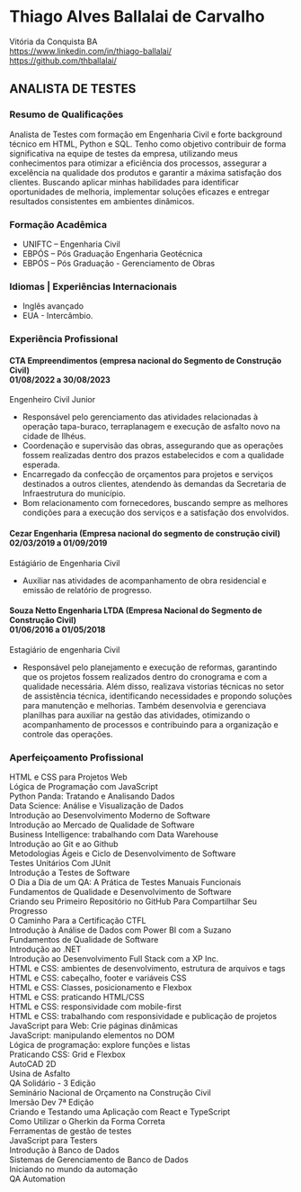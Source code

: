 # Thiago Alves Ballalai de Carvalho 
Vitória da Conquista BA </br>
https://www.linkedin.com/in/thiago-ballalai/ </br>
https://github.com/thballalai/
## ANALISTA DE TESTES
### Resumo de Qualificações
Analista de Testes com formação em Engenharia Civil e forte background técnico em HTML, Python e SQL. Tenho
como objetivo contribuir de forma significativa na equipe de testes da empresa, utilizando meus conhecimentos
para otimizar a eficiência dos processos, assegurar a excelência na qualidade dos produtos e garantir a máxima
satisfação dos clientes. Buscando aplicar minhas habilidades para identificar oportunidades de melhoria,
implementar soluções eficazes e entregar resultados consistentes em ambientes dinâmicos.
### Formação Acadêmica
- UNIFTC – Engenharia Civil</br>
- EBPÓS – Pós Graduação Engenharia Geotécnica</br>
- EBPÓS – Pós Graduação - Gerenciamento de Obras
### Idiomas | Experiências Internacionais
- Inglês avançado</br>
- EUA - Intercâmbio.
### Experiência Profissional
#### CTA Empreendimentos (empresa nacional do Segmento de Construção Civil)</br> 01/08/2022 a 30/08/2023
Engenheiro Civil Junior</br>
- Responsável pelo gerenciamento das atividades relacionadas à operação tapa-buraco, terraplanagem e execução de
asfalto novo na cidade de Ilhéus.</br>
- Coordenação e supervisão das obras, assegurando que as operações fossem realizadas dentro dos prazos estabelecidos
e com a qualidade esperada.</br>
- Encarregado da confecção de orçamentos para projetos e serviços destinados a outros clientes, atendendo às demandas
da Secretaria de Infraestrutura do município.</br>
- Bom relacionamento com fornecedores, buscando sempre as melhores condições para a execução dos serviços e a
satisfação dos envolvidos.
#### Cezar Engenharia (Empresa nacional do segmento de construção civil)</br> 02/03/2019 a 01/09/2019
Estágiário de Engenharia Civil</br>
- Auxiliar nas atividades de acompanhamento de obra residencial e emissão de relatório de progresso.
#### Souza Netto Engenharia LTDA (Empresa Nacional do Segmento de Construção Civil)</br> 01/06/2016 a 01/05/2018
Estagiário de engenharia Civil</br>
- Responsável pelo planejamento e execução de reformas, garantindo que os projetos fossem realizados dentro
do cronograma e com a qualidade necessária. Além disso, realizava vistorias técnicas no setor de assistência
técnica, identificando necessidades e propondo soluções para manutenção e melhorias. Também desenvolvia e
gerenciava planilhas para auxiliar na gestão das atividades, otimizando o acompanhamento de processos e
contribuindo para a organização e controle das operações. 
### Aperfeiçoamento Profissional
HTML e CSS para Projetos Web </br>
Lógica de Programação com JavaScript </br>
Python Panda: Tratando e Analisando Dados </br>
Data Science: Análise e Visualização de Dados </br>
Introdução ao Desenvolvimento Moderno de Software </br>
Introdução ao Mercado de Qualidade de Software </br>
Business Intelligence: trabalhando com Data Warehouse </br>
Introdução ao Git e ao Github </br>
Metodologias Ágeis e Ciclo de Desenvolvimento de Software </br>
Testes Unitários Com JUnit </br>
Introdução a Testes de Software </br>
O Dia a Dia de um QA: A Prática de Testes Manuais Funcionais </br>
Fundamentos de Qualidade e Desenvolvimento de Software </br>
Criando seu Primeiro Repositório no GitHub Para Compartilhar Seu Progresso </br>
O Caminho Para a Certificação CTFL </br>
Introdução à Análise de Dados com Power BI com a Suzano </br>
Fundamentos de Qualidade de Software </br>
Introdução ao .NET </br>
Introdução ao Desenvolvimento Full Stack com a XP Inc. </br>
HTML e CSS: ambientes de desenvolvimento, estrutura de arquivos e tags </br>
HTML e CSS: cabeçalho, footer e variáveis CSS </br>
HTML e CSS: Classes, posicionamento e Flexbox </br>
HTML e CSS: praticando HTML/CSS </br>
HTML e CSS: responsividade com mobile-first </br>
HTML e CSS: trabalhando com responsividade e publicação de projetos </br>
JavaScript para Web: Crie páginas dinâmicas </br>
JavaScript: manipulando elementos no DOM </br>
Lógica de programação: explore funções e listas </br>
Praticando CSS: Grid e Flexbox </br>
AutoCAD 2D </br>
Usina de Asfalto </br>
QA Solidário - 3 Edição </br>
Seminário Nacional de Orçamento na Construção Civil </br>
Imersão Dev 7ª Edição </br>
Criando e Testando uma Aplicação com React e TypeScript </br>
Como Utilizar o Gherkin da Forma Correta </br>
Ferramentas de gestão de testes </br>
JavaScript para Testers </br>
Introdução à Banco de Dados </br>
Sistemas de Gerenciamento de Banco de Dados </br>
Iniciando no mundo da automação </br>
QA Automation </br>